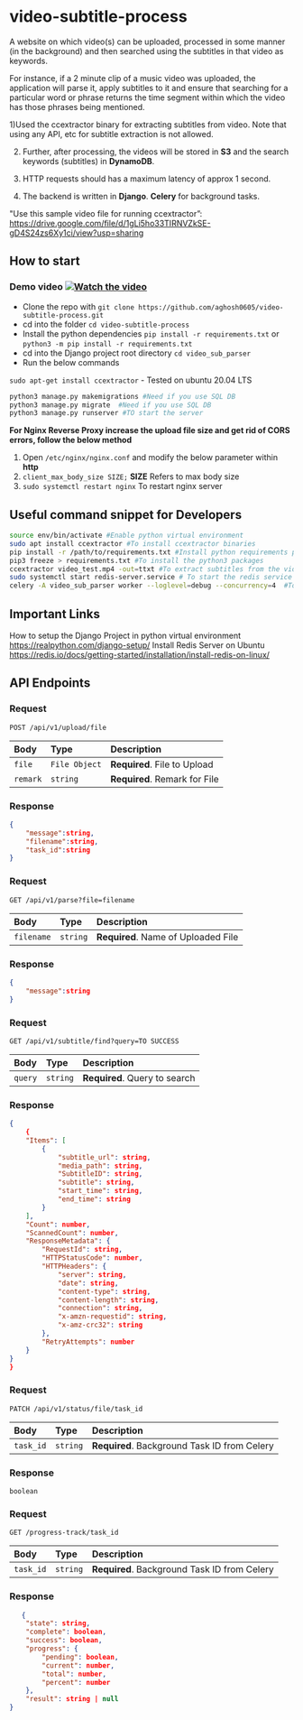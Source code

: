 # video-subtitle-process

A website on which video(s) can be uploaded, processed in some manner (in the background) and then searched using the subtitles in that video as keywords.

For instance, if a 2 minute clip of a music video was uploaded, the application will parse it, apply subtitles to it and ensure that searching for a particular word or phrase returns the time segment within which the video has those phrases being mentioned.

1)Used the ccextractor binary for extracting subtitles from video. Note that using any API, etc for subtitle extraction is not allowed.

2. Further, after processing, the videos will be stored in **S3** and the search keywords (subtitles) in **DynamoDB**.

3. HTTP requests should has a maximum latency of approx 1 second.

4. The backend is written in **Django**. **Celery** for background tasks.

"Use this sample video file for running ccextractor”: https://drive.google.com/file/d/1gLi5ho33TIRNVZkSE-gD4S24zs6Xy1ci/view?usp=sharing

## How to start

### Demo video [![Watch the video](https://ecowiser-internship.s3.ap-south-1.amazonaws.com/vector-video-player-941434_1920.png)](https://ecowiser-internship.s3.ap-south-1.amazonaws.com/ecowiser_task.mp4)

- Clone the repo with `git clone https://github.com/aghosh0605/video-subtitle-process.git`
- cd into the folder `cd video-subtitle-process`
- Install the python dependencies `pip install -r requirements.txt` or `python3 -m pip install -r requirements.txt`
- cd into the Django project root directory `cd video_sub_parser`
- Run the below commands

`sudo apt-get install ccextractor` - Tested on ubuntu 20.04 LTS

```python
python3 manage.py makemigrations #Need if you use SQL DB
python3 manage.py migrate  #Need if you use SQL DB
python3 manage.py runserver #TO start the server
```

**For Nginx Reverse Proxy increase the upload file size and get rid of CORS errors, follow the below method**

1. Open `/etc/nginx/nginx.conf` and modify the below parameter within **http**
2. `client_max_body_size SIZE;` **SIZE** Refers to max body size
3. `sudo systemctl restart nginx` To restart nginx server

## Useful command snippet for Developers

```bash
source env/bin/activate #Enable python virtual environment
sudo apt install ccextractor #To install ccextractor binaries
pip install -r /path/to/requirements.txt #Install python requirements packages
pip3 freeze > requirements.txt #To install the python3 packages
ccextractor video_test.mp4 -out=ttxt #To extract subtitles from the video
sudo systemctl start redis-server.service # To start the redis service
celery -A video_sub_parser worker --loglevel=debug --concurrency=4  #To start celery instance
```

## Important Links

How to setup the Django Project in python virtual environment https://realpython.com/django-setup/
Install Redis Server on Ubuntu https://redis.io/docs/getting-started/installation/install-redis-on-linux/

## API Endpoints

### Request

`POST /api/v1/upload/file`

| Body     | Type          | Description                   |
| :------- | :------------ | :---------------------------- |
| `file`   | `File Object` | **Required**. File to Upload  |
| `remark` | `string`      | **Required**. Remark for File |

### Response

```JSON
{
    "message":string,
    "filename":string,
    "task_id":string
}
```

### Request

`GET /api/v1/parse?file=filename`

| Body       | Type     | Description                         |
| :--------- | :------- | :---------------------------------- |
| `filename` | `string` | **Required**. Name of Uploaded File |

### Response

```JSON
{
    "message":string
}
```

### Request

`GET /api/v1/subtitle/find?query=TO SUCCESS`

| Body    | Type     | Description                   |
| :------ | :------- | :---------------------------- |
| `query` | `string` | **Required**. Query to search |

### Response

```JSON
{
    {
    "Items": [
        {
            "subtitle_url": string,
            "media_path": string,
            "SubtitleID": string,
            "subtitle": string,
            "start_time": string,
            "end_time": string
        }
    ],
    "Count": number,
    "ScannedCount": number,
    "ResponseMetadata": {
        "RequestId": string,
        "HTTPStatusCode": number,
        "HTTPHeaders": {
            "server": string,
            "date": string,
            "content-type": string,
            "content-length": string,
            "connection": string,
            "x-amzn-requestid": string,
            "x-amz-crc32": string
        },
        "RetryAttempts": number
    }
}
}
```

### Request

`PATCH /api/v1/status/file/task_id`

| Body      | Type     | Description                                  |
| :-------- | :------- | :------------------------------------------- |
| `task_id` | `string` | **Required**. Background Task ID from Celery |

### Response

```
boolean
```

### Request

`GET /progress-track/task_id`

| Body      | Type     | Description                                  |
| :-------- | :------- | :------------------------------------------- |
| `task_id` | `string` | **Required**. Background Task ID from Celery |

### Response

```JSON
   {
    "state": string,
    "complete": boolean,
    "success": boolean,
    "progress": {
        "pending": boolean,
        "current": number,
        "total": number,
        "percent": number
    },
    "result": string | null
}
```
